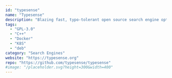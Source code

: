 ```yaml
---
id: "typesense"
name: "Typesense"
description: "Blazing fast, typo-tolerant open source search engine optimized for developer happiness and ease of use."
tags:
  - "GPL-3.0"
  - "C++"
  - "Docker"
  - "K8S"
  - "deb"
category: "Search Engines"
website: "https://typesense.org"
repo: "https://github.com/typesense/typesense"
#image: "/placeholder.svg?height=300&width=400"
---
```


